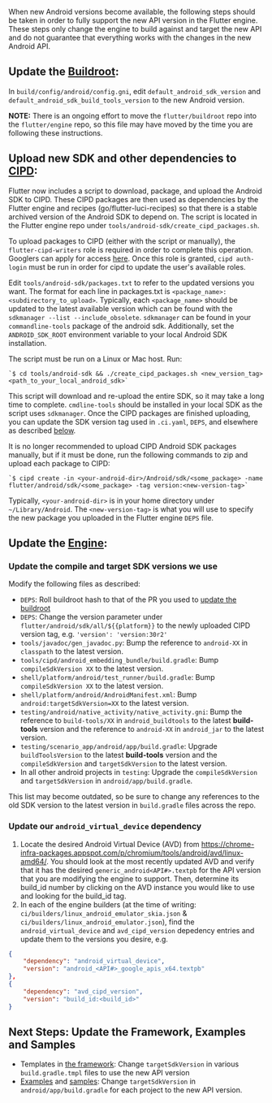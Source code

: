 When new Android versions become available, the following steps should be taken in order to fully support the new API version in the Flutter engine. These steps only change the engine to build against and target the new API and do not guarantee that everything works with the changes in the new Android API.

## Update the [Buildroot](https://github.com/flutter/buildroot):

In `build/config/android/config.gni`, edit `default_android_sdk_version` and `default_android_sdk_build_tools_version` to the new Android version.

**NOTE:** There is an ongoing effort to move the `flutter/buildroot` repo into the `flutter/engine` repo, so this file may have moved by the time you are following these instructions.

## Upload new SDK and other dependencies to [CIPD](https://chrome-infra-packages.appspot.com/p/flutter/android):

Flutter now includes a script to download, package, and upload the Android SDK to CIPD. These CIPD packages are then used as dependencies by the Flutter engine and recipes (go/flutter-luci-recipes) so that there is a stable archived version of the Android SDK to depend on. The script is located in the Flutter engine repo under `tools/android-sdk/create_cipd_packages.sh`.

To upload packages to CIPD (either with the script or manually), the  `flutter-cipd-writers` role is required in order to complete this operation. Googlers can apply for access [here](https://grants.corp.google.com/#/grants?request=8h%2Fflutter-cipd-writers). Once this role is granted, `cipd auth-login` must be run in order for cipd to update the user's available roles.

Edit `tools/android-sdk/packages.txt` to refer to the updated versions you want. The format for each line in packages.txt is `<package_name>:<subdirectory_to_upload>`. Typically, each `<package_name>` should be updated to the latest available version which can be found with the `sdkmanager --list --include_obsolete`. `sdkmanager` can be found in your `commandline-tools` package of the android sdk. Additionally, set the `ANDROID_SDK_ROOT` environment variable to your local Android SDK installation.

The script must be run on a Linux or Mac host. Run:

    `$ cd tools/android-sdk && ./create_cipd_packages.sh <new_version_tag> <path_to_your_local_android_sdk>`

This script will download and re-upload the entire SDK, so it may take a long time to complete. `cmdline-tools` should be installed in your local SDK as the script uses `sdkmanager`. Once the CIPD packages are finished uploading, you can update the SDK version tag used in `.ci.yaml`, `DEPS`, and elsewhere as described [below](#update-the-engine).

It is no longer recommended to upload CIPD Android SDK packages manually, but if it must be done, run the following commands to zip and upload each package to CIPD:

    `$ cipd create -in <your-android-dir>/Android/sdk/<some_package> -name flutter/android/sdk/<some_package> -tag version:<new-version-tag>`

Typically, `<your-android-dir>` is in your home directory under `~/Library/Android`. The `<new-version-tag>` is what you will use to specify the new package you uploaded in the Flutter engine `DEPS` file.

## Update the [Engine](https://github.com/flutter/engine):

### Update the compile and target SDK versions we use

Modify the following files as described:
* `DEPS`: Roll buildroot hash to that of the PR you used to [update the buildroot](#update-the-buildroot)
* `DEPS`: Change the version parameter under `flutter/android/sdk/all/${{platform}}` to the newly uploaded CIPD version tag, e.g. `'version': 'version:30r2'`
* `tools/javadoc/gen_javadoc.py`: Bump the reference to `android-XX` in `classpath` to the latest version.
* `tools/cipd/android_embedding_bundle/build.gradle`: Bump `compileSdkVersion XX` to the latest version.
* `shell/platform/android/test_runner/build.gradle`: Bump `compileSdkVersion XX` to the latest version.
* `shell/platform/android/AndroidManifest.xml`: Bump `android:targetSdkVersion=XX` to the latest version.
* `testing/android/native_activity/native_activity.gni`: Bump the reference to `build-tools/XX` in `android_buildtools` to the latest **build-tools** version and the reference to `android-XX` in `android_jar` to the latest version.
* `testing/scenario_app/android/app/build.gradle`: Upgrade `buildToolsVersion` to the latest **build-tools** version and the `compileSdkVersion` and `targetSdkVersion` to the latest version.
* In all other android projects in `testing`: Upgrade the `compileSdkVersion` and `targetSdkVersion` in `android/app/build.gradle`.

This list may become outdated, so be sure to change any references to the old SDK version to the latest version in `build.gradle` files across the repo.

### Update our `android_virtual_device` dependency

1. Locate the desired Android Virtual Device (AVD) from https://chrome-infra-packages.appspot.com/p/chromium/tools/android/avd/linux-amd64/. You should look at the most recently updated AVD and verify that
  it has the desired `generic_android<API#>.textpb` for the API version that you are modifying the engine to support. Then, determine its build_id number by clicking on the AVD instance you would like to use and looking for the build_id tag.
2. In each of the engine builders (at the time of writing: `ci/builders/linux_android_emulator_skia.json` & `ci/builders/linux_android_emulator.json`), find the `android_virtual_device` and `avd_cipd_version` depedency entries and update them to the versions you desire, e.g.

```json
{
    "dependency": "android_virtual_device",
    "version": "android_<API#>_google_apis_x64.textpb"
},
{
    "dependency": "avd_cipd_version",
    "version": "build_id:<build_id>"
}
```

## Next Steps: Update the Framework, Examples and Samples

* Templates in [the framework](https://github.com/flutter/flutter): Change `targetSdkVersion` in various `build.gradle.tmpl` files to use the new API version
* [Examples](https://github.com/flutter/flutter/tree/main/examples) and [samples](https://github.com/flutter/samples): Change `targetSdkVersion` in `android/app/build.gradle` for each project to the new API version.
